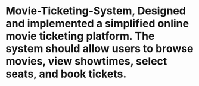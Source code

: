 # Movie-Ticketing-System, Designed and implemented a simplified online movie ticketing platform. The system should allow users to browse movies, view showtimes, select seats, and book tickets.
